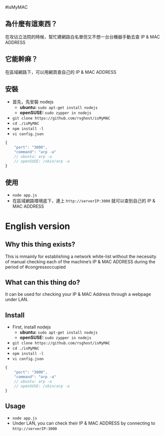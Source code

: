 #isMyMAC

## 為什麼有這東西？
在攻佔立法院的時候，幫忙建網路白名單但又不想一台台機器手動去查 IP & MAC ADDRESS

## 它能幹麻？
在區域網路下，可以用網頁查自己的 IP & MAC ADDRESS

## 安裝
* 首先，先安裝 nodejs
    - **ubuntu:** `sudo apt-get install nodejs`
    - **openSUSE:** `sudo zypper in nodejs`
* `git clone https://github.com/rsghost/isMyMAC`
* `cd ./isMyMAC`
* `npm install -l`
* `vi config.json`
```javascript
{
    "port": "3000",
    "command": "arp -a"
    // ubuntu: arp -a
    // openSUSE: /sbin/arp -a
}
```

## 使用
* `node app.js`
* 在區域網路環境底下，連上 `http://serverIP:3000` 就可以查到自己的 IP & MAC ADDRESS


# English version

## Why this thing exists?
This is mmainly for establishing a network white-list without the necessity of manual checking each of the machine’s IP & MAC ADDRESS during the period of #congressoccupied

## What can this thing do?
It can be used for checking your IP & MAC Address through a webpage under LAN.

## Install
* First, install nodejs
    - **ubuntu:** `sudo apt-get install nodejs`
    - **openSUSE:** `sudo zypper in nodejs`
* `git clone https://github.com/rsghost/isMyMAC`
* `cd ./isMyMAC`
* `npm install -l`
* `vi config.json`
```javascript
{
    "port": "3000",
    "command": "arp -a"
    // ubuntu: arp -a
    // openSUSE: /sbin/arp -a
}
```

## Usage
* `node app.js`
* Under LAN, you can check their IP & MAC ADDRESS by connecting to `http://serverIP:3000`
